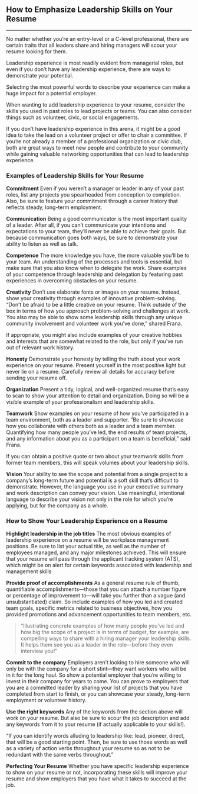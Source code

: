 ## How to Emphasize Leadership Skills on Your Resume
---
No matter whether you’re an entry-level or a C-level professional, there are certain traits that all leaders share and hiring managers will scour your resume looking for them.

Leadership experience is most readily evident from managerial roles, but even if you don’t have any leadership experience, there are ways to demonstrate your potential.

Selecting the most powerful words to describe your experience can make a huge impact for a potential employer.

When wanting to add leadership experience to your resume, consider the skills you used in past roles to lead projects or teams. You can also consider things such as volunteer, civic, or social engagements.

If you don’t have leadership experience in this arena, it might be a good idea to take the lead on a volunteer project or offer to chair a committee. If you’re not already a member of a professional organization or civic club, both are great ways to meet new people and contribute to your community while gaining valuable networking opportunities that can lead to leadership experience.

### Examples of Leadership Skills for Your Resume

**Commitment**
Even if you weren’t a manager or leader in any of your past roles, list any projects you spearheaded from conception to completion. Also, be sure to feature your commitment through a career history that reflects steady, long-term employment.

**Communication**
Being a good communicator is the most important quality of a leader. After all, if you can’t communicate your intentions and expectations to your team, they’ll never be able to achieve their goals. But because communication goes both ways, be sure to demonstrate your ability to listen as well as talk.

**Competence**
The more knowledge you have, the more valuable you’ll be to your team. An understanding of the processes and tools is essential, but make sure that you also know when to delegate the work. Share examples of your competence through leadership and delegation by featuring past experiences in overcoming obstacles on your resume.  

**Creativity**
Don’t use elaborate fonts or images on your resume. Instead, show your creativity through examples of innovative problem-solving. “Don’t be afraid to be a little creative on your resume. Think outside of the box in terms of how you approach problem-solving and challenges at work. You also may be able to show some leadership skills through any unique community involvement and volunteer work you’ve done,” shared Frana.

If appropriate, you might also include examples of your creative hobbies and interests that are somewhat related to the role, but only if you’ve run out of relevant work history.

**Honesty**
Demonstrate your honesty by telling the truth about your work experience on your resume. Present yourself in the most positive light but never lie on a resume. Carefully review all details for accuracy before sending your resume off.

**Organization**
Present a tidy, logical, and well-organized resume that’s easy to scan to show your attention to detail and organization. Doing so will be a visible example of your professionalism and leadership skills.

**Teamwork**
Show examples on your resume of how you’ve participated in a team environment, both as a leader and supporter. “Be sure to showcase how you collaborate with others both as a leader and a team member. Quantifying how many people you’ve led, the end results of team projects, and any information about you as a participant on a team is beneficial,” said Frana.

If you can obtain a positive quote or two about your teamwork skills from former team members, this will speak volumes about your leadership skills.

**Vision**
Your ability to see the scope and potential from a single project to a company’s long-term future and potential is a soft skill that’s difficult to demonstrate. However, the language you use in your executive summary and work description can convey your vision. Use meaningful, intentional language to describe your vision not only in the role for which you’re applying, but for the company as a whole.

### How to Show Your Leadership Experience on a Resume

**Highlight leadership in the job titles**
The most obvious examples of leadership experience on a resume will be workplace management positions. Be sure to list your actual title, as well as the number of employees managed, and any major milestones achieved. This will ensure that your resume will pass through the applicant tracking system (ATS), which might be on alert for certain keywords associated with leadership and management skills

**Provide proof of accomplishments**
As a general resume rule of thumb, quantifiable accomplishments—those that you can attach a number figure or percentage of improvement to—will take you further than a vague (and unsubstantiated) claim. So include examples of how you led and created team goals, specific metrics related to business objectives, how you provided promotions and advancement opportunities to team members, etc.

>“Illustrating concrete examples of how many people you’ve led and how big the scope of a project is in terms of budget, for example, are compelling ways to share with a hiring manager your leadership skills. It helps them see you as a leader in the role—before they even interview you!”

**Commit to the company**
Employers aren’t looking to hire someone who will only be with the company for a short stint—they want workers who will be in it for the long haul. So show a potential employer that you’re willing to invest in their company for years to come. You can prove to employers that you are a committed leader by sharing your list of projects that you have completed from start to finish, or you can showcase your steady, long-term employment or volunteer history.

**Use the right keywords**
Any of the keywords from the section above will work on your resume. But also be sure to scour the job description and add any keywords from it to your resume (if actually applicable to your skills!).

“If you can identify words alluding to leadership like: lead, pioneer, direct, that will be a good starting point. Then, be sure to use those words as well as a variety of action verbs throughout your resume so as not to be redundant with the same verbs throughout.”

**Perfecting Your Resume**
Whether you have specific leadership experience to show on your resume or not, incorporating these skills will improve your resume and show employers that you have what it takes to succeed at the job.

